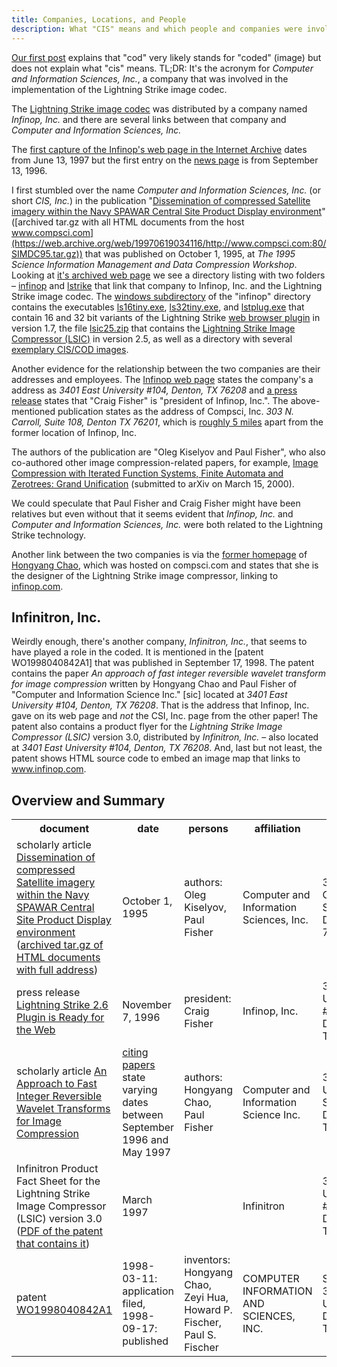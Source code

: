 ```yaml
---
title: Companies, Locations, and People
description: What "CIS" means and which people and companies were involved
---
```


[Our first post] explains that "cod" very likely stands for "coded"
(image) but does not explain what "cis" means. TL;DR: It's the acronym
for *Computer and Information Sciences, Inc.*, a company that was
involved in the implementation of the Lightning Strike image codec.

[Our first post]: https://cod.igada.de/2025/05/07/understanding-the-cis-cod-image-file-format.html

The [Lightning Strike image codec] was distributed by a company named
*Infinop, Inc.* and there are several links between that company and
*Computer and Information Sciences, Inc.*


The [first capture of the Infinop's web page in the Internet
Archive](https://web.archive.org/web/19970613234152/http://www.infinop.com/)
dates from June 13, 1997 but the first entry on the [news page] is
from September 13, 1996.

[Lightning Strike image codec]: https://web.archive.org/web/19970613234152/http://www.infinop.com/nhtml/lsinfo.shtml
[news page]: https://web.archive.org/web/19970613234247/http://www.infinop.com/nhtml/news.shtml

I first stumbled over the name *Computer and Information Sciences,
Inc.* (or short *CIS, Inc.*) in the publication "[Dissemination of
compressed Satellite imagery within the Navy SPAWAR Central Site
Product Display
environment](https://ntrs.nasa.gov/citations/19960008292)" ([archived
tar.gz with all HTML documents from the host
www.compsci.com](https://web.archive.org/web/19970619034116/http://www.compsci.com:80/SIMDC95.tar.gz))
that was published on October 1, 1995, at *The 1995 Science
Information Management and Data Compression Workshop*. Looking at
[it's archived web
page](https://web.archive.org/web/19970619034025/http://www.compsci.com/)
we see a directory listing with two folders – [infinop] and [lstrike]
that link that company to Infinop, Inc. and the Lightning Strike image
codec. The [windows subdirectory] of the "infinop" directory contains
the executables [ls16tiny.exe], [ls32tiny.exe], and [lstplug.exe] that
contain 16 and 32 bit variants of the Lightning Strike [web browser
plugin](documentation.html#web-browser-plugin) in version 1.7, the
file [lsic25.zip] that contains the [Lightning Strike Image Compressor
(LSIC)](documentation.html#lightning-strike-image-compressor-lsic) in
version 2.5, as well as a directory with several [exemplary CIS/COD
images].

[infinop]: https://web.archive.org/web/19970619034025/http://www.compsci.com/infinop/
[lstrike]: https://web.archive.org/web/19970619034025/http://www.compsci.com/lstrike/
[windows subdirectory]: https://web.archive.org/web/19970619034318/http://www.compsci.com/lstrike/windows/
[ls16tiny.exe]: https://web.archive.org/web/19970619034318/http://www.compsci.com/lstrike/windows/ls16tiny.exe
[ls32tiny.exe]: https://web.archive.org/web/19970619034318/http://www.compsci.com/lstrike/windows/ls32tiny.exe
[lstplug.exe]: https://web.archive.org/web/19970619034318/http://www.compsci.com/lstrike/windows/lstplug.exe
[lsic25.zip]: https://web.archive.org/web/19970619034938/http://www.compsci.com/lstrike/windows/CODEC/lsic25.zip
[exemplary CIS/COD images]: https://web.archive.org/web/19970619035057/http://www.compsci.com/lstrike/windows/CODEC/images/

Another evidence for the relationship between the two companies are
their addresses and employees. The [Infinop web
page](https://web.archive.org/web/19970613234119/http://www.infinop.com/)
states the company's a address as *3401 East University #104, Denton,
TX 76208* and [a press release] states that "Craig Fisher" is
"president of Infinop, Inc.". The above-mentioned publication states
as the address of Compsci, Inc. *303 N. Carroll, Suite 108, Denton TX
76201*, which is [roughly 5
miles](https://maps.app.goo.gl/NUYagtAU8kUNGD757) apart from the
former location of Infinop, Inc.

The authors of the publication are "Oleg Kiselyov and Paul Fisher",
who also co-authored other image compression-related papers, for
example, [Image Compression with Iterated Function Systems, Finite
Automata and Zerotrees: Grand
Unification](https://arxiv.org/abs/cs/0003065) (submitted to arXiv on
March 15, 2000).

[a press release]: https://web.archive.org/web/19970613234255/http://www.infinop.com/nhtml/press.shtml

We could speculate that Paul Fisher and Craig Fisher might have been
relatives but even without that it seems evident that *Infinop, Inc.*
and *Computer and Information Sciences, Inc.* were both related to the
Lightning Strike technology.

Another link between the two companies is via the [former
homepage](https://web.archive.org/web/19990220121339/http://www.compsci.com/%7Echao/)
of [Hongyang
Chao](https://scholar.google.de/citations?hl=de&user=qnbpG6gAAAAJ),
which was hosted on compsci.com and states that she is the designer of
the Lightning Strike image compressor, linking to
[infinop.com](https://web.archive.org/web/19990220121339/http://www.infinop.com/).

## Infinitron, Inc.

Weirdly enough, there's another company, *Infinitron, Inc.*, that
seems to have played a role in the coded. It is mentioned in the
[patent WO1998040842A1] that was published in September 17, 1998. The
patent contains the paper *An approach of fast integer reversible
wavelet transform for image compression* written by Hongyang Chao and
Paul Fisher of "Computer and Information Science Inc." [sic] located
at *3401 East University #104, Denton, TX 76208*. That is the address
that Infinop, Inc. gave on its web page and *not* the CSI, Inc. page
from the other paper! The patent also contains a product flyer for the
*Lightning Strike Image Compressor (LSIC)* version 3.0, distributed by
*Infinitron, Inc.*  – also located at *3401 East University #104,
Denton, TX 76208*. And, last but not least, the patent shows HTML
source code to embed an image map that links to www.infinop.com.

## Overview and Summary

<table>
  <tr>
    <th>document</th><th>date</th><th>persons</th><th>affiliation</th><th>address</th>
  </tr>
  <tr>
    <td>scholarly article <a href="https://ntrs.nasa.gov/citations/19960008292">Dissemination of compressed Satellite imagery within the Navy SPAWAR Central Site Product Display environment</a> (<a href="https://web.archive.org/web/19970619034116/http://www.compsci.com:80/SIMDC95.tar.gz">archived tar.gz of HTML documents with full address</a>) </td>
    <td>October 1, 1995</td>
    <td>authors: Oleg Kiselyov, Paul Fisher</td>
    <td>Computer and Information Sciences, Inc.</td>
    <td>303 N. Carroll, Suite 108, Denton TX 76201</td>
  </tr>
  <tr>
    <td>press release <a href="https://web.archive.org/web/19970613234255/http://www.infinop.com/nhtml/press.shtml">Lightning Strike 2.6 Plugin is Ready for the Web</a></td>
    <td>November 7, 1996</td>
    <td>president: Craig Fisher</td>
    <td>Infinop, Inc.</td>
    <td>3401 East University #104, Denton, TX 76208</td>
  </tr>
  <tr>
    <td>scholarly article <a href="https://www.researchgate.net/publication/2342291_An_Approach_to_Fast_Integer_Reversible_Wavelet_Transforms_for_Image_Compression">An Approach to Fast Integer Reversible Wavelet Transforms for Image Compression</a></td>
    <td><a href="https://www.google.de/search?q=%22An%20Approach%20to%20Fast%20Integer%20Reversible%20Wavelet%20Transforms%20for%20Image%20Compression%22">citing papers</a> state varying dates between September 1996 and May 1997</td>
    <td>authors: Hongyang Chao, Paul Fisher</td>
    <td>Computer and Information Science Inc.</td>
    <td>3401 E. University, Suite 104. Denton, TX 76208</td>
  </tr>
  <tr>
    <td>Infinitron Product Fact Sheet for the Lightning Strike Image Compressor (LSIC) version 3.0 (<a href="https://patentimages.storage.googleapis.com/84/9b/5b/4194d0fadb63e7/WO1998040842A1.pdf">PDF of the patent that contains it</a>)</td>
    <td>March 1997</td>
    <td></td>
    <td>Infinitron</td>
    <td>3401 East University, #104, Denton, TX.76208</td>
  </tr>
  <tr>
    <td>patent <a href="https://patents.google.com/patent/WO1998040842A1">WO1998040842A1</a></td>
    <td>1998-03-11: application filed, 1998-09-17: published</td>
    <td>inventors: Hongyang Chao, Zeyi Hua, Howard P. Fischer, Paul S. Fischer</td>
    <td>COMPUTER INFORMATION AND SCIENCES, INC.</td>
    <td>Suite 104, 3401 East University, Denton, TX 76208</td>
  </tr>
</table>
